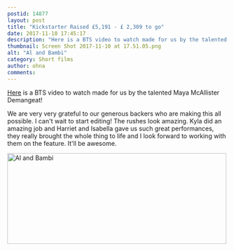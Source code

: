 ```yaml
---
postid: 14877
layout: post
title: "Kickstarter Raised £5,191 - £ 2,309 to go"
date: 2017-11-10 17:45:17
description: "Here is a BTS video to watch made for us by the talented Maya McAllister Demangeat! We are very very grateful to our generous backers who are making this all possible. I can&#8217;t wait to start editing! The rushes look&#8230;"
thumbnail: Screen Shot 2017-11-10 at 17.51.05.png
alt: "Al and Bambi"
category: Short films
author: ohna
comments:
---
```


<a href="https://youtu.be/DQmD63uyKCE">Here</a> is a BTS video to watch made for us by the talented Maya McAllister Demangeat!

We are very very grateful to our generous backers who are making this all possible. I can't wait to start editing! The rushes look amazing. Kyla did an amazing job and Harriet and Isabella gave us such great performances, they really brought the whole thing to life and I look forward to working with them on the feature. It'll be awesome.

<a href="{{ site.baseurl }}/assets_c/2017/11/Screen Shot 2017-11-10 at 17.51.05-1562.html" onclick="window.open('{{ site.baseurl }}/assets_c/2017/11/Screen Shot 2017-11-10 at 17.51.05-1562.html','popup','width=2080,height=862,scrollbars=no,resizable=no,toolbar=no,directories=no,location=no,menubar=no,status=no,left=0,top=0'); return false"><img src="{{ site.baseurl }}/assets_c/2017/11/Screen Shot 2017-11-10 at 17.51.05-thumb-500x207-1562.png" width="500" height="207" alt="Al and Bambi" class="mt-image-none" style="" /></a>

